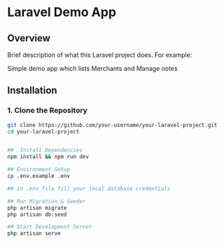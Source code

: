 # Laravel Demo App

## Overview

Brief description of what this Laravel project does. For example:

Simple demo app which lists Merchants and Manage notes




## Installation

### 1. Clone the Repository
```bash
git clone https://github.com/your-username/your-laravel-project.git
cd your-laravel-project


##  Install Dependencies
npm install && npm run dev

## Environment Setup
cp .env.example .env

## in .env file fill your local database credentials

## Run Migration & Seeder
php artisan migrate
php artisan db:seed

## Start Development Server
php artisan serve
